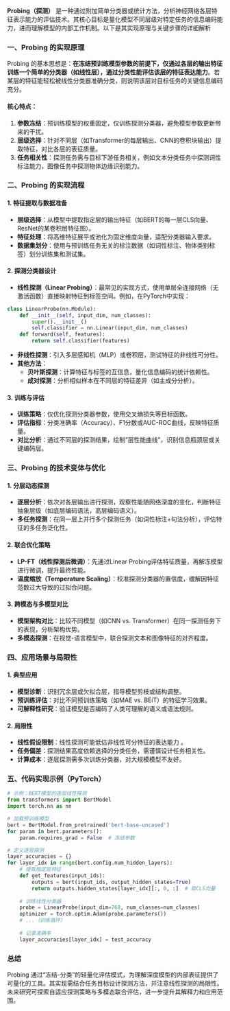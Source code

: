 **Probing（探测）** 是一种通过附加简单分类器或统计方法，分析神经网络各层特征表示能力的评估技术。其核心目标是量化模型不同层级对特定任务的信息编码能力，进而理解模型的内部工作机制。以下是其实现原理与关键步骤的详细解析

### 一、Probing 的实现原理
Probing 的基本思想是：**在冻结预训练模型参数的前提下，仅通过各层的输出特征训练一个简单的分类器（如线性层），通过分类性能评估该层的特征表达能力**。若某层的特征能轻松被线性分类器准确分类，则说明该层对目标任务的关键信息编码充分。

#### 核心特点：
1. **参数冻结**：预训练模型的权重固定，仅训练探测分类器，避免模型参数更新带来的干扰。
2. **层级选择**：针对不同层（如Transformer的每层输出、CNN的卷积块输出）提取特征，对比各层的表征质量。
3. **任务相关性**：探测任务需与目标下游任务相关，例如文本分类任务中探测词性标注能力，图像任务中探测物体边缘识别能力。

### 二、Probing 的实现流程

#### 1. **特征提取与数据准备**
- **层级选择**：从模型中提取指定层的输出特征（如BERT的每一层CLS向量、ResNet的某卷积层特征图）。
- **特征处理**：将高维特征展平或池化为固定维度向量，适配分类器输入要求。
- **数据集划分**：使用与预训练任务无关的标注数据（如词性标注、物体类别标签）划分训练集和测试集。

#### 2. **探测分类器设计**
- **线性探测（Linear Probing）**：最常见的实现方式，使用单层全连接网络（无激活函数）直接映射特征到标签空间。例如，在PyTorch中实现：
```Python
class LinearProbe(nn.Module):
    def __init__(self, input_dim, num_classes):
        super().__init__()
        self.classifier = nn.Linear(input_dim, num_classes)
    def forward(self, features):
        return self.classifier(features)
```

- **非线性探测**：引入多层感知机（MLP）或卷积层，测试特征的非线性可分性。
- **其他方法**：
    - **贝叶斯探测**：计算特征与标签的互信息，量化信息编码的统计依赖性。
    - **成对探测**：分析相似样本在不同层的特征差异（如主成分分析）。

#### 3. **训练与评估**

- **训练策略**：仅优化探测分类器参数，使用交叉熵损失等目标函数。
- **评估指标**：分类准确率（Accuracy）、F1分数或AUC-ROC曲线，反映特征质量。
- **对比分析**：通过不同层的探测结果，绘制“层性能曲线”，识别信息瓶颈层或关键编码层。

### 三、Probing 的技术变体与优化
#### 1. **分层动态探测**
- **逐层分析**：依次对各层输出进行探测，观察性能随网络深度的变化，判断特征抽象层级（如底层编码语法，高层编码语义）。
- **多任务探测**：在同一层上并行多个探测任务（如词性标注+句法分析），评估特征的多任务泛化性。

#### 2. **联合优化策略**
- **LP-FT（线性探测后微调）**：先通过Linear Probing评估特征质量，再解冻模型进行微调，提升最终性能。
- **温度缩放（Temperature Scaling）**：校准探测分类器的置信度，缓解因特征范数过大导致的过拟合问题。

#### 3. **跨模态与多模型对比**
- **模型架构对比**：比较不同模型（如CNN vs. Transformer）在同一探测任务下的表现，分析架构优势。
- **多模态探测**：在视觉-语言模型中，联合探测文本和图像特征的对齐程度。

### 四、应用场景与局限性

#### 1. **典型应用**
- **模型诊断**：识别冗余层或欠拟合层，指导模型剪枝或结构调整。
- **预训练评估**：对比不同预训练策略（如MAE vs. BEiT）的特征学习效果。
- **可解释性研究**：验证模型是否编码了人类可理解的语义或语法规则。

#### 2. **局限性**
- **线性假设限制**：线性探测可能低估非线性可分特征的表达能力 。
- **任务偏差**：探测结果高度依赖选择的分类任务，需谨慎设计任务相关性。
- **计算成本**：逐层探测需多次训练分类器，对大规模模型不友好。

### 五、代码实现示例（PyTorch）

```python
# 示例：BERT模型的逐层线性探测
from transformers import BertModel
import torch.nn as nn

# 加载预训练模型
bert = BertModel.from_pretrained('bert-base-uncased')
for param in bert.parameters():
    param.requires_grad = False  # 冻结参数

# 定义逐层探测
layer_accuracies = {}
for layer_idx in range(bert.config.num_hidden_layers):
    # 提取指定层特征
    def get_features(input_ids):
        outputs = bert(input_ids, output_hidden_states=True)
        return outputs.hidden_states[layer_idx][:, 0, :]  # 取CLS向量
    
    # 训练线性分类器
    probe = LinearProbe(input_dim=768, num_classes=num_classes)
    optimizer = torch.optim.Adam(probe.parameters())
    # ...（训练循环）
    
    # 记录准确率
    layer_accuracies[layer_idx] = test_accuracy
```

### 总结

Probing 通过“冻结-分类”的轻量化评估模式，为理解深度模型的内部表征提供了可量化的工具。其实现需结合任务目标设计探测方法，并注意线性探测的局限性。未来研究可探索自适应探测策略与多模态联合评估，进一步提升其解释力和应用范围。